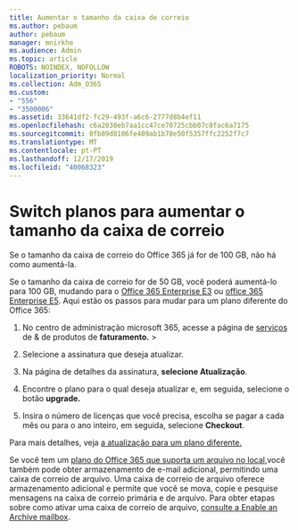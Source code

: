 ```yaml
---
title: Aumentar o tamanho da caixa de correio
ms.author: pebaum
author: pebaum
manager: mnirkhe
ms.audience: Admin
ms.topic: article
ROBOTS: NOINDEX, NOFOLLOW
localization_priority: Normal
ms.collection: Adm_O365
ms.custom:
- "556"
- "3500006"
ms.assetid: 33641df2-fc29-493f-a6c6-2777d8b4ef11
ms.openlocfilehash: c6a2030eb7aa1cc47ce70725cbb07c8fac6a7175
ms.sourcegitcommit: 0fb89d8106fe409ab1b78e50f5357ffc2252f7c7
ms.translationtype: MT
ms.contentlocale: pt-PT
ms.lasthandoff: 12/17/2019
ms.locfileid: "40068323"
---
```

# <a name="switch-plans-to-increase-mailbox-size"></a>Switch planos para aumentar o tamanho da caixa de correio

Se o tamanho da caixa de correio do Office 365 já for de 100 GB, não há como aumentá-la.
  
Se o tamanho da caixa de correio for de 50 GB, você poderá aumentá-lo para 100 GB, mudando para o [Office 365 Enterprise E3](https://products.office.com/business/office-365-enterprise-e3-business-software) ou [office 365 Enterprise E5](https://products.office.com/business/office-365-enterprise-e5-business-software). Aqui estão os passos para mudar para um plano diferente do Office 365:
  
1. No centro de administração microsoft 365, acesse a página de [serviços](https://go.microsoft.com/fwlink/p/?linkid=842054) de & de produtos de **faturamento.** \>

2. Selecione a assinatura que deseja atualizar.

3. Na página de detalhes da assinatura, **selecione Atualização**.

4. Encontre o plano para o qual deseja atualizar e, em seguida, selecione o botão **upgrade.**

5. Insira o número de licenças que você precisa, escolha se pagar a cada mês ou para o ano inteiro, em seguida, selecione **Checkout**.

Para mais detalhes, veja [a atualização para um plano diferente.](https://docs.microsoft.com/office365/admin/subscriptions-and-billing/upgrade-to-different-plan)

Se você tem um [plano do Office 365 que suporta um arquivo no local,](https://docs.microsoft.com/office365/servicedescriptions/exchange-online-archiving-service-description/exchange-online-archiving-service-description)você também pode obter armazenamento de e-mail adicional, permitindo uma caixa de correio de arquivo. Uma caixa de correio de arquivo oferece armazenamento adicional e permite que você se mova, copie e pesquise mensagens na caixa de correio primária e de arquivo. Para obter etapas sobre como ativar uma caixa de correio de arquivo, [consulte a Enable an Archive mailbox](https://docs.microsoft.com/office365/securitycompliance/enable-archive-mailboxes).